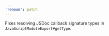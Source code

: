 ```yaml
---
'renoun': patch
---
```


Fixes resolving JSDoc callback signature types in `JavaScriptModuleExport#getType`.
